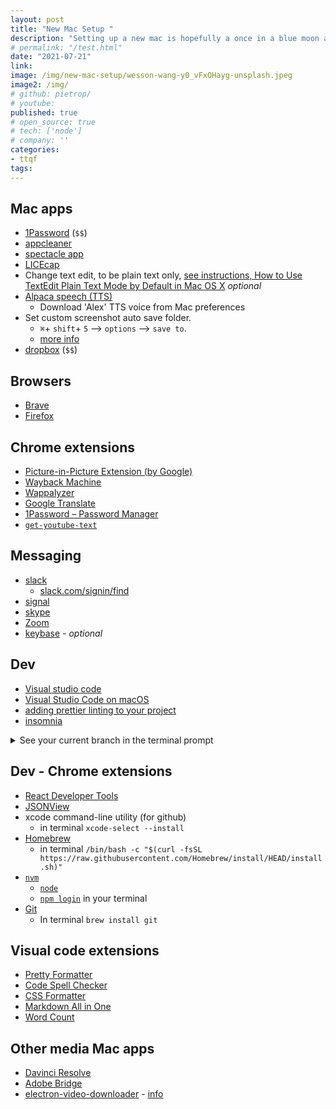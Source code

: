 ```yaml
---
layout: post
title: "New Mac Setup "
description: "Setting up a new mac is hopefully a once in a blue moon activity. However when it does happen is hard to remember what's the minimum you need to get started. So here's my latest list."
# permalink: "/test.html"
date: "2021-07-21"
link: 
image: /img/new-mac-setup/wesson-wang-y0_vFxOHayg-unsplash.jpeg
image2: /img/
# github: pietrop/
# youtube: 
published: true
# open_source: true
# tech: ['node']
# company: ''
categories:
- ttqf
tags:
---
```


<!-- <dl>
  <dt><strong>Lower cost</strong></dt>
  <dd>The new version of this product costs significantly less than the previous one!</dd>
  <dt><strong>Easier to use</strong></dt>
  <dd>We've changed the product so that it's much easier to use!</dd>
  <dt><strong>Safe for kids</strong></dt>
  <dd>You can leave your kids alone in a room with this product and they
      won't get hurt (not a guarantee).</dd>
</dl> -->

<!-- <input type="checkbox" id="vehicle1" name="vehicle1" value="Bike"> -->


## Mac apps


- [1Password](https://1password.com/) (`$$`)
- [appcleaner](https://freemacsoft.net/appcleaner/) 
- [spectacle app](https://www.spectacleapp.com/)
- [LICEcap](https://www.cockos.com/licecap/)<!-- - [Kap](https://getkap.co/) -->
- Change text edit, to be plain text only, [see instructions, How to Use TextEdit Plain Text Mode by Default in Mac OS X](https://www.alphr.com/textedit-plain-text-mode/) _optional_
-  [Alpaca speech (TTS)](https://github.com/pietrop/alpaca_speech/releases)
   -  Download 'Alex' TTS voice from Mac preferences
-  Set custom screenshot auto save folder. 
   -  `⌘`+ `shift`+ `5` --> `options` --> `save to`. 
   -  [more info](https://support.apple.com/en-gb/guide/mac-help/mh26782/mac#:~:text=Press%20Shift%2DCommand%2D3.&text=Press%20Shift%2DCommand%2D4%2C,the%20mouse%20or%20trackpad%20button.)
-  [dropbox](http://dropbox.com/) (`$$`)

## Browsers
- [Brave](https://brave.com/)
- [Firefox](https://www.mozilla.org/en-US/firefox/new/)

## Chrome extensions
-  [Picture-in-Picture Extension (by Google)](https://chrome.google.com/webstore/detail/picture-in-picture-extens/hkgfoiooedgoejojocmhlaklaeopbecg?hl=en)
- [Wayback Machine](https://chrome.google.com/webstore/detail/wayback-machine/fpnmgdkabkmnadcjpehmlllkndpkmiak?hl=en-US)
- [Wappalyzer](https://chrome.google.com/webstore/detail/wappalyzer/gppongmhjkpfnbhagpmjfkannfbllamg?hl=en)
- [Google Translate](https://chrome.google.com/webstore/detail/google-translate/aapbdbdomjkkjkaonfhkkikfgjllcleb?hl=en)
- [1Password – Password Manager](https://chrome.google.com/webstore/detail/1password-%E2%80%93-password-mana/aeblfdkhhhdcdjpifhhbdiojplfjncoa?hl=en)
- [`get-youtube-text`](https://github.com/pietrop/get-youtube-text)

## Messaging

- [slack](https://slack.com/downloads/mac)
  - [slack.com/signin/find](https://slack.com/signin/find)
- [signal](https://signal.org/download/macos/)
- [skype](https://www.skype.com/en/get-skype/)
- [Zoom](https://zoom.us/download)
- [keybase](https://keybase.io/) - _optional_

## Dev
- [Visual studio code](https://code.visualstudio.com/)
- [Visual Studio Code on macOS](https://code.visualstudio.com/docs/setup/mac)
- [adding prettier linting to your project](https://gist.github.com/pietrop/c3ae649b5881bde4931593a06e28a52e)
 - [insomnia](https://insomnia.rest/)


<details>
    <summary>See your current branch in the terminal prompt</summary>
  
Git config to see current branch in terminal

Add this to your `.bash-profile`:
```bash
# See your git current branch in the bash prompt
parse_git_branch() {
 git branch 2> /dev/null | sed -e '/^[^*]/d' -e 's/* \(.*\)/ (\1)/'
}
 
export PS1="\u@\h \W\[\033[32m\]\$(parse_git_branch)\[\033[00m\] $ "
```


</details>


## Dev - Chrome extensions
- [React Developer Tools](https://chrome.google.com/webstore/detail/react-developer-tools/fmkadmapgofadopljbjfkapdkoienihi?hl=en)
- [JSONView](https://chrome.google.com/webstore/detail/jsonview/chklaanhfefbnpoihckbnefhakgolnmc?hl=en)
- xcode command-line utility (for github) 
  - in terminal `xcode-select --install`
- [Homebrew ](https://brew.sh) 
  - in terminal `/bin/bash -c "$(curl -fsSL https://raw.githubusercontent.com/Homebrew/install/HEAD/install.sh)"`
- [`nvm`](https://github.com/nvm-sh/nvm#installing-and-updating)
  - [`node`](https://nodejs.org/en/)
  - [`npm login`](https://docs.npmjs.com/logging-in-to-an-npm-enterprise-registry-from-the-command-line#logging-in-with-your-default-registry-set-to-your-companys-npm-enterprise-registry) in your terminal
- [Git](https://git-scm.com/download/mac)
  - In terminal `brew install git`



## Visual code extensions
- [Pretty Formatter](https://marketplace.visualstudio.com/items?itemName=mblode.pretty-formatter)
- [Code Spell Checker](https://marketplace.visualstudio.com/items?itemName=streetsidesoftware.code-spell-checker)
- [CSS Formatter](https://marketplace.visualstudio.com/items?itemName=aeschli.vscode-css-formatter)
- [Markdown All in One](https://marketplace.visualstudio.com/items?itemName=yzhang.markdown-all-in-one)
- [Word Count](https://marketplace.visualstudio.com/items?itemName=ms-vscode.wordcount)

## Other media Mac apps

- [Davinci Resolve](https://www.blackmagicdesign.com/products/davinciresolve/) 
- [Adobe Bridge](https://www.adobe.com/products/bridge.html) 
- [electron-video-downloader](https://github.com/pietrop/electron-video-downloader/releases) - [info](https://pietropassarelli.com/categories/tech/2017-06-08-electron-video-downloader/)
